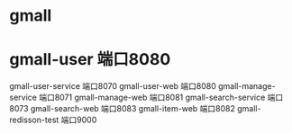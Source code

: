 # gmall
# gmall-user 端口8080
gmall-user-service 端口8070
gmall-user-web 端口8080
gmall-manage-service 端口8071
gmall-manage-web 端口8081
gmall-search-service 端口8073
gmall-search-web 端口8083
gmall-item-web 端口8082
gmall-redisson-test 端口9000